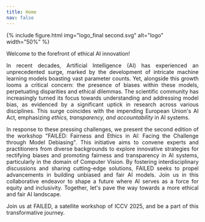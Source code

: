 ```yaml
---
title: Home
nav: false
---
```

{% include figure.html img="logo_final second.svg" alt="logo" width="50%" %}

<div style="text-align: justify">

Welcome to the forefront of ethical AI innovation! 

In recent decades, Artificial Intelligence (AI) has experienced an unprecedented surge, marked by the development of intricate machine learning models boasting vast parameter counts. Yet, alongside this growth looms a critical concern: the presence of biases within these models, perpetuating disparities and ethical dilemmas. The scientific community has increasingly turned its focus towards understanding and addressing model bias, as evidenced by a significant uptick in research across various disciplines. This surge coincides with the impending European Union's AI Act, emphasizing <i>ethics, transparency, and accountability</i> in AI systems. 

In response to these pressing challenges, we present the second edition of the workshop "FAILED: Fairness and Ethics in AI: Facing the Challenge through Model Debiasing". This initiative aims to convene experts and practitioners from diverse backgrounds to explore innovative strategies for rectifying biases and promoting fairness and transparency in AI systems, particularly in the domain of Computer Vision. By fostering interdisciplinary discussions and sharing cutting-edge solutions, FAILED seeks to propel advancements in building unbiased and fair AI models. Join us in this collaborative endeavor to shape a future where AI serves as a force for equity and inclusivity. Together, let's pave the way towards a more ethical and fair AI landscape. 

Join us at FAILED, a satellite workshop of ICCV 2025, and be a part of this transformative journey.
    
</div>
